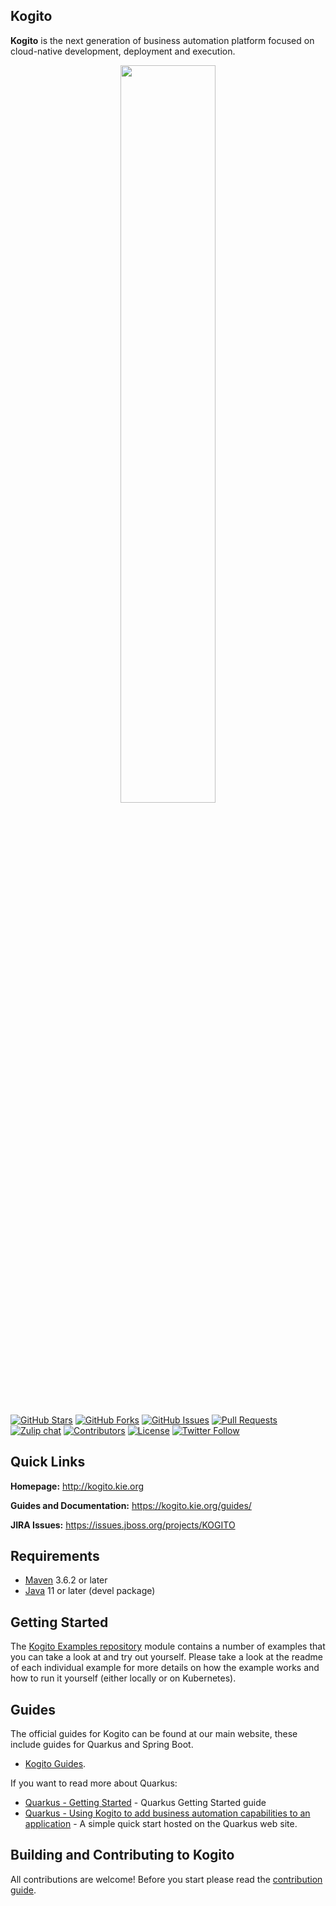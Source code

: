 Kogito
------


**Kogito** is the next generation of business automation platform focused on cloud-native development, deployment and execution.

<p align="center"><img width=55% height=55% src="docs/kogito.png"></p>

[![GitHub Stars](https://img.shields.io/github/stars/kiegroup/kogito-editors-java.svg)](https://github.com/kiegroup/kogito-editors-java/stargazers)
[![GitHub Forks](https://img.shields.io/github/forks/kiegroup/kogito-editors-java.svg)](https://github.com/kiegroup/kogito-editors-java/network/members)
[![GitHub Issues](https://img.shields.io/github/issues/kiegroup/kogito-editors-java.svg)]()
[![Pull Requests](https://img.shields.io/github/issues-pr/kiegroup/kogito-editors-java.svg?style=flat-square)](https://github.com/kiegroup/kogito-editors-java/pulls)
[![Zulip chat](https://img.shields.io/badge/zulip-join_chat-brightgreen.svg)]( https://kie.zulipchat.com)
[![Contributors](https://img.shields.io/github/contributors/kiegroup/kogito-editors-java.svg?style=flat-square)](https://github.com/kiegroup/kogito-editors-java/graphs/contributors)
[![License](https://img.shields.io/github/license/kiegroup/kogito-editors-java.svg)](https://github.com/kiegroup/kogito-editors-java/blob/main/LICENSE)
[![Twitter Follow](https://img.shields.io/twitter/follow/kogito_kie.svg?label=Follow&style=social)](https://twitter.com/kogito_kie?lang=en)

Quick Links
-----------

**Homepage:** http://kogito.kie.org

**Guides and Documentation:** https://kogito.kie.org/guides/

**JIRA Issues:** https://issues.jboss.org/projects/KOGITO

Requirements
------------

- [Maven](https://maven.apache.org/) 3.6.2 or later
- [Java](https://openjdk.java.net/install/) 11 or later (devel package)

Getting Started
---------------

The [Kogito Examples repository](https://github.com/kiegroup/kogito-examples) module contains a number of examples that you can take a look at and try out yourself. Please take a look at the readme of each individual example for more details on how the example works and how to run it yourself (either locally or on Kubernetes).

Guides
--------------------

The official guides for Kogito can be found at our main website, these include guides for Quarkus and Spring Boot.

- [Kogito Guides](https://kogito.kie.org/guides/).

If you want to read more about Quarkus:

- [Quarkus - Getting Started](https://quarkus.io/get-started/) - Quarkus Getting Started guide
- [Quarkus - Using Kogito to add business automation capabilities to an application](https://quarkus.io/guides/kogito) - A simple quick start hosted on the Quarkus web site.



Building and Contributing to Kogito
-----------------------------------

All contributions are welcome! Before you start please read the [contribution guide](CONTRIBUTING.md).


